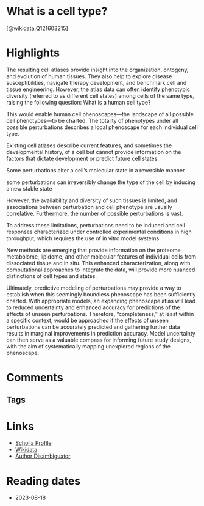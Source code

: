 
What is a cell type?
==========
  
  [@wikidata:Q121603215]  
  

# Highlights

The resulting cell atlases provide insight into the organization, ontogeny, and evolution of human tissues. They also help to explore disease susceptibilities, navigate therapy development, and benchmark cell and tissue engineering. However, the atlas data can often identify phenotypic diversity (referred to as different cell states) among cells of the same type, raising the following question: What is a human cell type?

This would enable human cell phenoscapes—the landscape of all possible cell phenotypes—to be charted. The totality of phenotypes under all possible perturbations describes a local phenoscape for each individual cell type.

Existing cell atlases describe current features, and sometimes the developmental history, of a cell but cannot provide information on the factors that dictate development or predict future cell states.


Some perturbations alter a cell’s molecular state in a reversible manner

some perturbations can irreversibly change the type of the cell by inducing a new stable state

However, the availability and diversity of such tissues is limited, and associations between perturbation and cell phenotype are usually correlative. Furthermore, the number of possible perturbations is vast.


To address these limitations, perturbations need to be induced and cell responses characterized under controlled experimental conditions in high throughput, which requires the use of in vitro model systems


New methods are emerging that provide information on the proteome, metabolome, lipidome, and other molecular features of individual cells from dissociated tissue and in situ. This enhanced characterization, along with computational approaches to integrate the data, will provide more nuanced distinctions of cell types and states. 

Ultimately, predictive modeling of perturbations may provide a way to establish when this seemingly boundless phenoscape has been sufficiently charted. With appropriate models, an expanding phenoscape atlas will lead to reduced uncertainty and enhanced accuracy for predictions of the effects of unseen perturbations. Therefore, “completeness,” at least within a specific context, would be approached if the effects of unseen perturbations can be accurately predicted and gathering further data results in marginal improvements in prediction accuracy. Model uncertainty can then serve as a valuable compass for informing future study designs, with the aim of systematically mapping unexplored regions of the phenoscape.


# Comments

## Tags

# Links
  
 * [Scholia Profile](https://scholia.toolforge.org/work/Q121603215)  
 * [Wikidata](https://www.wikidata.org/wiki/Q121603215)  
 * [Author Disambiguator](https://author-disambiguator.toolforge.org/work_item_oauth.php?id=Q121603215&batch_id=&match=1&author_list_id=&doit=Get+author+links+for+work)  

# Reading dates
  
 * 2023-08-18
